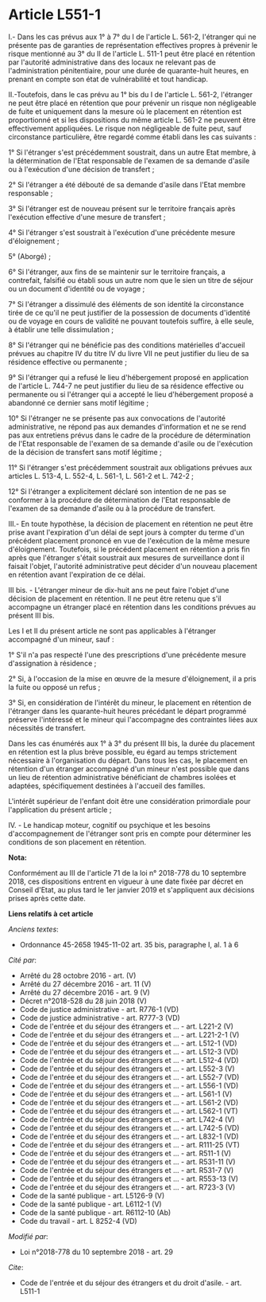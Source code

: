 # Article L551-1

I.- Dans les cas prévus aux 1° à 7° du I de l'article L. 561-2, l'étranger qui ne présente pas de garanties de représentation
effectives propres à prévenir le risque mentionné au 3° du II de l'article L. 511-1 peut être placé en rétention par
l'autorité administrative dans des locaux ne relevant pas de l'administration pénitentiaire, pour une durée de quarante-huit
heures, en prenant en compte son état de vulnérabilité et tout handicap.

II.-Toutefois, dans le cas prévu au 1° bis du I de l'article L. 561-2, l'étranger ne peut être placé en rétention que pour
prévenir un risque non négligeable de fuite et uniquement dans la mesure où le placement en rétention est proportionné et si
les dispositions du même article L. 561-2 ne peuvent être effectivement appliquées. Le risque non négligeable de fuite peut,
sauf circonstance particulière, être regardé comme établi dans les cas suivants :

1° Si l'étranger s'est précédemment soustrait, dans un autre Etat membre, à la détermination de l'Etat responsable de
l'examen de sa demande d'asile ou à l'exécution d'une décision de transfert ;

2° Si l'étranger a été débouté de sa demande d'asile dans l'Etat membre responsable ;

3° Si l'étranger est de nouveau présent sur le territoire français après l'exécution effective d'une mesure de transfert ;

4° Si l'étranger s'est soustrait à l'exécution d'une précédente mesure d'éloignement ;

5° (Aborgé) ;

6° Si l'étranger, aux fins de se maintenir sur le territoire français, a contrefait, falsifié ou établi sous un autre nom que
le sien un titre de séjour ou un document d'identité ou de voyage ;

7° Si l'étranger a dissimulé des éléments de son identité la circonstance tirée de ce qu'il ne peut justifier de la
possession de documents d'identité ou de voyage en cours de validité ne pouvant toutefois suffire, à elle seule, à établir
une telle dissimulation ;

8° Si l'étranger qui ne bénéficie pas des conditions matérielles d'accueil prévues au chapitre IV du titre IV du livre VII ne
peut justifier du lieu de sa résidence effective ou permanente ;

9° Si l'étranger qui a refusé le lieu d'hébergement proposé en application de l'article L. 744-7 ne peut justifier du lieu de
sa résidence effective ou permanente ou si l'étranger qui a accepté le lieu d'hébergement proposé a abandonné ce dernier sans
motif légitime ;

10° Si l'étranger ne se présente pas aux convocations de l'autorité administrative, ne répond pas aux demandes d'information
et ne se rend pas aux entretiens prévus dans le cadre de la procédure de détermination de l'Etat responsable de l'examen de
sa demande d'asile ou de l'exécution de la décision de transfert sans motif légitime ;

11° Si l'étranger s'est précédemment soustrait aux obligations prévues aux articles L. 513-4, L. 552-4, L. 561-1, L. 561-2 et
L. 742-2 ;

12° Si l'étranger a explicitement déclaré son intention de ne pas se conformer à la procédure de détermination de l'Etat
responsable de l'examen de sa demande d'asile ou à la procédure de transfert.

III.- En toute hypothèse, la décision de placement en rétention ne peut être prise avant l'expiration d'un délai de sept
jours à compter du terme d'un précédent placement prononcé en vue de l'exécution de la même mesure d'éloignement. Toutefois,
si le précédent placement en rétention a pris fin après que l'étranger s'était soustrait aux mesures de surveillance dont il
faisait l'objet, l'autorité administrative peut décider d'un nouveau placement en rétention avant l'expiration de ce délai.

III bis. - L'étranger mineur de dix-huit ans ne peut faire l'objet d'une décision de placement en rétention. Il ne peut être
retenu que s'il accompagne un étranger placé en rétention dans les conditions prévues au présent III bis.

Les I et II du présent article ne sont pas applicables à l'étranger accompagné d'un mineur, sauf :

1° S'il n'a pas respecté l'une des prescriptions d'une précédente mesure d'assignation à résidence ;

2° Si, à l'occasion de la mise en œuvre de la mesure d'éloignement, il a pris la fuite ou opposé un refus ;

3° Si, en considération de l'intérêt du mineur, le placement en rétention de l'étranger dans les quarante-huit heures
précédant le départ programmé préserve l'intéressé et le mineur qui l'accompagne des contraintes liées aux nécessités de
transfert.

Dans les cas énumérés aux 1° à 3° du présent III bis, la durée du placement en rétention est la plus brève possible, eu égard
au temps strictement nécessaire à l'organisation du départ. Dans tous les cas, le placement en rétention d'un étranger
accompagné d'un mineur n'est possible que dans un lieu de rétention administrative bénéficiant de chambres isolées et
adaptées, spécifiquement destinées à l'accueil des familles.

L'intérêt supérieur de l'enfant doit être une considération primordiale pour l'application du présent article ;

IV. - Le handicap moteur, cognitif ou psychique et les besoins d'accompagnement de l'étranger sont pris en compte pour
déterminer les conditions de son placement en rétention.

**Nota:**

Conformément au III de l'article 71 de la loi n° 2018-778 du 10 septembre 2018, ces dispositions entrent en vigueur à une
date fixée par décret en Conseil d'Etat, au plus tard le 1er janvier 2019 et s'appliquent aux décisions prises après cette
date.

**Liens relatifs à cet article**

_Anciens textes_:

  - Ordonnance 45-2658 1945-11-02 art. 35 bis, paragraphe I, al. 1 à 6

_Cité par_:

  - Arrêté du 28 octobre 2016 - art. (V)
  - Arrêté du 27 décembre 2016 - art. 11 (V)
  - Arrêté du 27 décembre 2016 - art. 9 (V)
  - Décret n°2018-528 du 28 juin 2018 (V)
  - Code de justice administrative - art. R776-1 (VD)
  - Code de justice administrative - art. R777-3 (VD)
  - Code de l'entrée et du séjour des étrangers et ... - art. L221-2 (V)
  - Code de l'entrée et du séjour des étrangers et ... - art. L221-2-1 (V)
  - Code de l'entrée et du séjour des étrangers et ... - art. L512-1 (VD)
  - Code de l'entrée et du séjour des étrangers et ... - art. L512-3 (VD)
  - Code de l'entrée et du séjour des étrangers et ... - art. L512-4 (VD)
  - Code de l'entrée et du séjour des étrangers et ... - art. L552-3 (V)
  - Code de l'entrée et du séjour des étrangers et ... - art. L552-7 (VD)
  - Code de l'entrée et du séjour des étrangers et ... - art. L556-1 (VD)
  - Code de l'entrée et du séjour des étrangers et ... - art. L561-1 (V)
  - Code de l'entrée et du séjour des étrangers et ... - art. L561-2 (VD)
  - Code de l'entrée et du séjour des étrangers et ... - art. L562-1 (VT)
  - Code de l'entrée et du séjour des étrangers et ... - art. L742-4 (V)
  - Code de l'entrée et du séjour des étrangers et ... - art. L742-5 (VD)
  - Code de l'entrée et du séjour des étrangers et ... - art. L832-1 (VD)
  - Code de l'entrée et du séjour des étrangers et ... - art. R111-25 (VT)
  - Code de l'entrée et du séjour des étrangers et ... - art. R511-1 (V)
  - Code de l'entrée et du séjour des étrangers et ... - art. R531-11 (V)
  - Code de l'entrée et du séjour des étrangers et ... - art. R531-7 (V)
  - Code de l'entrée et du séjour des étrangers et ... - art. R553-13 (V)
  - Code de l'entrée et du séjour des étrangers et ... - art. R723-3 (V)
  - Code de la santé publique - art. L5126-9 (V)
  - Code de la santé publique - art. L6112-1 (V)
  - Code de la santé publique - art. R6112-10 (Ab)
  - Code du travail - art. L 8252-4 (VD)

_Modifié par_:

  - Loi n°2018-778 du 10 septembre 2018 - art. 29

_Cite_:

  - Code de l'entrée et du séjour des étrangers et du droit d'asile. - art. L511-1
